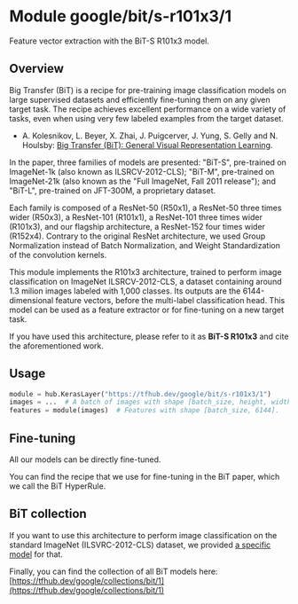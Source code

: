 # Module google/bit/s-r101x3/1

Feature vector extraction with the BiT-S R101x3 model.

<!-- fine-tunable: true -->
<!-- asset-path: legacy -->
<!-- format: saved_model_2 -->
<!-- module-type: image-feature-vector -->
<!-- network-architecture: ResNet101x3-v2 -->


## Overview

Big Transfer (BiT) is a recipe for pre-training image classification models on
large supervised datasets and efficiently fine-tuning them on any given target
task. The recipe achieves excellent performance on a wide variety of tasks,
even when using very few labeled examples from the target dataset.

* A. Kolesnikov, L. Beyer, X. Zhai, J. Puigcerver, J. Yung, S. Gelly and
  N. Houlsby:
  [Big Transfer (BiT): General Visual Representation Learning](https://arxiv.org/abs/1912.11370).

In the paper, three families of models are presented: "BiT-S", pre-trained on
ImageNet-1k (also known as ILSRCV-2012-CLS); "BiT-M", pre-trained on
ImageNet-21k (also known as the "Full ImageNet, Fall 2011 release");
and "BiT-L", pre-trained on JFT-300M, a proprietary dataset.

Each family is composed of a ResNet-50 (R50x1), a ResNet-50 three times wider
(R50x3), a ResNet-101 (R101x1), a ResNet-101 three times wider (R101x3), and our
flagship architecture, a ResNet-152 four times wider (R152x4). Contrary to the
original ResNet architecture, we used Group Normalization instead of Batch
Normalization, and Weight Standardization of the convolution kernels.

This module implements the R101x3 architecture, trained to perform
image classification on ImageNet ILSRCV-2012-CLS, a dataset containing around
1.3 milion images labeled with 1,000 classes.
Its outputs are the 6144-dimensional feature vectors, before the
multi-label classification head. This model can be used as a feature extractor
or for fine-tuning on a new target task.

If you have used this architecture, please refer to it as
**BiT-S R101x3** and cite the aforementioned work.

## Usage

```python
module = hub.KerasLayer("https://tfhub.dev/google/bit/s-r101x3/1")
images = ...  # A batch of images with shape [batch_size, height, width, 3].
features = module(images)  # Features with shape [batch_size, 6144].
```

## Fine-tuning

All our models can be directly fine-tuned.

You can find the recipe that we use for fine-tuning in the BiT paper, which we
call the BiT HyperRule.

## BiT collection

If you want to use this architecture to perform image classification on
the standard ImageNet (ILSVRC-2012-CLS) dataset, we provided
[a specific model](https://tfhub.dev/google/bit/s-r101x3/ilsvrc2012_classification/1)
for that.

Finally, you can find the collection of all BiT models here: [https://tfhub.dev/google/collections/bit/1](https://tfhub.dev/google/collections/bit/1)
